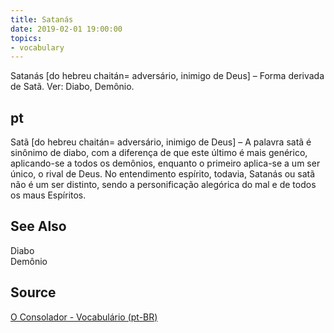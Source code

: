 ```yaml
---
title: Satanás
date: 2019-02-01 19:00:00
topics:
- vocabulary
---
```


Satanás [do hebreu chaitán= adversário, inimigo de Deus] – Forma derivada de Satã. Ver: Diabo, Demônio.

## pt
Satã [do hebreu chaitán= adversário, inimigo de Deus] – A palavra satã é sinônimo de diabo, com a diferença de que este último é mais genérico, aplicando-se a todos os demônios, enquanto o primeiro aplica-se a um ser único, o rival de Deus. No entendimento espírito, todavia, Satanás ou satã não é um ser distinto, sendo a personificação alegórica do mal e de todos os maus Espíritos.

## See Also
Diabo  
Demônio  

## Source
[O Consolador - Vocabulário (pt-BR)](http://www.oconsolador.com.br/linkfixo/vocabulario/principal.html)
